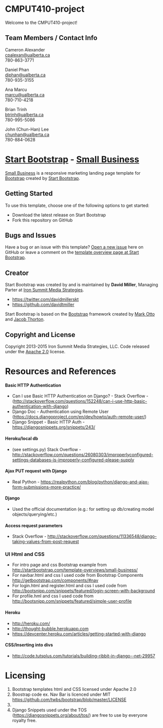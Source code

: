 # CMPUT410-project
Welcome to the CMPUT410-project!

Team Members / Contact Info
------------
Cameron Alexander  
cpalexan@ualberta.ca  
780-863-3771  

Daniel Phan  
djphan@ualberta.ca  
780-935-3155  

Ana Marcu  
marcu@ualberta.ca  
780-710-4218  

Brian Trinh  
btrinh@ualberta.ca  
780-995-5086

John (Chun-Han) Lee <br>
chunhan@ualberta.ca <br>
780-884-0628


# [Start Bootstrap](http://startbootstrap.com/) - [Small Business](http://startbootstrap.com/template-overviews/small-business/)

[Small Business](http://startbootstrap.com/template-overviews/small-business/) is a responsive marketing landing page template for [Bootstrap](http://getbootstrap.com/) created by [Start Bootstrap](http://startbootstrap.com/).

## Getting Started

To use this template, choose one of the following options to get started:
* Download the latest release on Start Bootstrap
* Fork this repository on GitHub

## Bugs and Issues

Have a bug or an issue with this template? [Open a new issue](https://github.com/IronSummitMedia/startbootstrap-small-business/issues) here on GitHub or leave a comment on the [template overview page at Start Bootstrap](http://startbootstrap.com/template-overviews/small-business/).

## Creator

Start Bootstrap was created by and is maintained by **David Miller**, Managing Parter at [Iron Summit Media Strategies](http://www.ironsummitmedia.com/).

* https://twitter.com/davidmillerskt
* https://github.com/davidtmiller

Start Bootstrap is based on the [Bootstrap](http://getbootstrap.com/) framework created by [Mark Otto](https://twitter.com/mdo) and [Jacob Thorton](https://twitter.com/fat).

## Copyright and License

Copyright 2013-2015 Iron Summit Media Strategies, LLC. Code released under the [Apache 2.0](https://github.com/IronSummitMedia/startbootstrap-small-business/blob/gh-pages/LICENSE) license.


Resources and References
====

#### Basic HTTP Authentication

* Can I use Basic HTTP Authentication on Django? - Stack Overflow - (http://stackoverflow.com/questions/152248/can-i-use-http-basic-authentication-with-django)
* Django Doc - Authentication using Remote User (https://docs.djangoproject.com/en/dev/howto/auth-remote-user/)
* Django Snippet - Basic HTTP Auth - https://djangosnippets.org/snippets/243/


#### Heroku/local db
* (see settings.py) Stack Overflow - http://stackoverflow.com/questions/26080303/improperlyconfigured-settings-databases-is-improperly-configured-please-supply

#### Ajax PUT request with Django
* Real Python - https://realpython.com/blog/python/django-and-ajax-form-submissions-more-practice/

#### Django
* Used the official documentation (e.g.: for setting up db/creating model objects/querying/etc.)


#### Access request parameters
* Stack Overflow - http://stackoverflow.com/questions/11336548/django-taking-values-from-post-request

### UI Html and CSS
* For intro page and css Bootstrap example from http://startbootstrap.com/template-overviews/small-business/ 
* For navbar.html and css I used code from Bootstrap Components http://getbootstrap.com/components/#nav
* For login.html and register.html and css I used code from http://bootsnipp.com/snippets/featured/login-screen-with-background 
* For profile.hml and css I used code from http://bootsnipp.com/snippets/featured/simple-user-profile

#### Heroku
* http://heroku.com/
* http://thought-bubble.herokuapp.com
* https://devcenter.heroku.com/articles/getting-started-with-django
#### CSS/Inserting into divs
* http://code.tutsplus.com/tutorials/building-ribbit-in-django--net-29957



Licensing
===
1. Bootstrap templates html and CSS licensed under Apache 2.0
2. Boostrap code ex. Nav Bar is licenced under MIT https://github.com/twbs/bootstrap/blob/master/LICENSE
3. 
4. Django Snippets used under the TOS (https://djangosnippets.org/about/tos/) are free to use by everyone royalty free.

